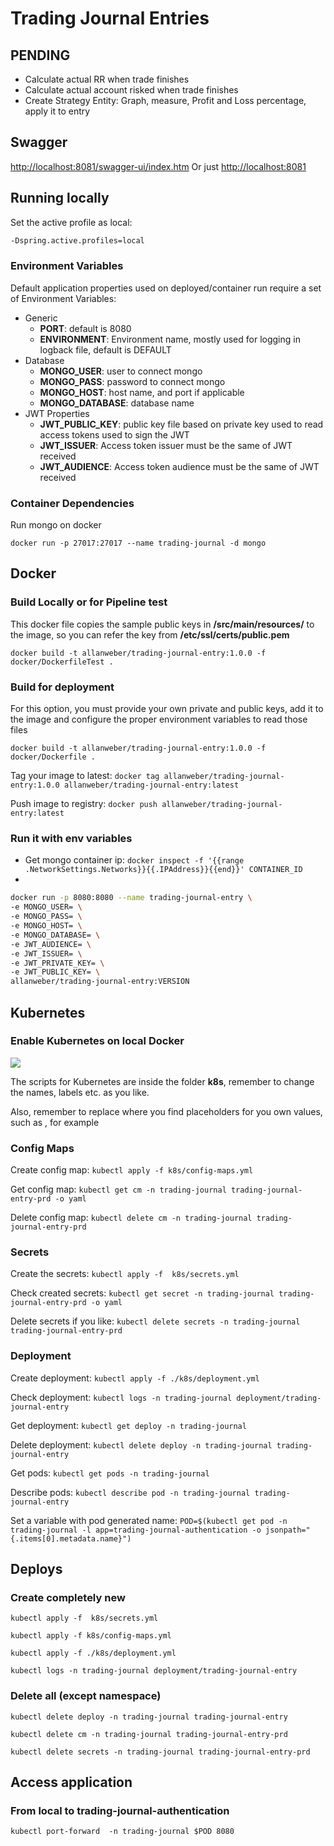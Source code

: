 # Trading Journal Entries

## PENDING

* Calculate actual RR when trade finishes
* Calculate actual account risked when trade finishes
* Create Strategy Entity: Graph, measure, Profit and Loss percentage, apply it to entry 

## Swagger

[http://localhost:8081/swagger-ui/index.htm](http://localhost:8081/swagger-ui/index.html)
Or just [http://localhost:8081](http://localhost:8081)

## Running locally

Set the active profile as local:

```bash
-Dspring.active.profiles=local
```

### Environment Variables

Default application properties used on deployed/container run require a set of Environment Variables:

* Generic
    * **PORT**: default is 8080
    * **ENVIRONMENT**: Environment name, mostly used for logging in logback file, default is DEFAULT
* Database
  * **MONGO_USER**: user to connect mongo
  * **MONGO_PASS**: password to connect mongo
  * **MONGO_HOST**: host name, and port if applicable
  * **MONGO_DATABASE**: database name
* JWT Properties
    * **JWT_PUBLIC_KEY**: public key file based on private key used to read access tokens used to sign the JWT
    * **JWT_ISSUER**: Access token issuer must be the same of JWT received
    * **JWT_AUDIENCE**: Access token audience must be the same of JWT received

### Container Dependencies

Run mongo on docker

`docker run -p 27017:27017 --name trading-journal -d mongo`

## Docker

### Build Locally or for Pipeline test

This docker file copies the sample public keys in **/src/main/resources/** to the image, so you can refer the key from **/etc/ssl/certs/public.pem**

```docker build -t allanweber/trading-journal-entry:1.0.0 -f docker/DockerfileTest .```

### Build for deployment

For this option, you must provide your own private and public keys, add it to the image and configure the proper environment variables to read those files

```docker build -t allanweber/trading-journal-entry:1.0.0 -f docker/Dockerfile .```

Tag your image to latest: ```docker tag allanweber/trading-journal-entry:1.0.0 allanweber/trading-journal-entry:latest```

Push image to registry: ```docker push allanweber/trading-journal-entry:latest```

### Run it with env variables

* Get mongo container ip: ```docker inspect -f '{{range .NetworkSettings.Networks}}{{.IPAddress}}{{end}}' CONTAINER_ID```
* 
```bash
docker run -p 8080:8080 --name trading-journal-entry \
-e MONGO_USER= \
-e MONGO_PASS= \
-e MONGO_HOST= \
-e MONGO_DATABASE= \
-e JWT_AUDIENCE= \
-e JWT_ISSUER= \
-e JWT_PRIVATE_KEY= \
-e JWT_PUBLIC_KEY= \
allanweber/trading-journal-entry:VERSION
```

## Kubernetes

### Enable Kubernetes on local Docker

![](imgs/enable-docker-kubernetes.png)

The scripts for Kubernetes are inside the folder **k8s**, remember to change the names, labels etc. as you like.

Also, remember to replace where you find placeholders for you own values, such as _<SECRET>_, for example

### Config Maps

Create config map: ```kubectl apply -f k8s/config-maps.yml```

Get config map: ```kubectl get cm -n trading-journal trading-journal-entry-prd -o yaml```

Delete config map: ```kubectl delete cm -n trading-journal trading-journal-entry-prd```

### Secrets

Create the secrets: ```kubectl apply -f  k8s/secrets.yml```

Check created secrets: ```kubectl get secret -n trading-journal trading-journal-entry-prd -o yaml```

Delete secrets if you like: ```kubectl delete secrets -n trading-journal trading-journal-entry-prd```

### Deployment

Create deployment: ```kubectl apply -f ./k8s/deployment.yml```

Check deployment: ```kubectl logs -n trading-journal deployment/trading-journal-entry```

Get deployment: ```kubectl get deploy -n trading-journal```

Delete deployment: ```kubectl delete deploy -n trading-journal trading-journal-entry```

Get pods: ```kubectl get pods -n trading-journal```

Describe pods: ```kubectl describe pod -n trading-journal trading-journal-entry```

Set a variable with pod generated name: ```POD=$(kubectl get pod -n trading-journal -l app=trading-journal-authentication -o jsonpath="{.items[0].metadata.name}")```

## Deploys

### Create completely new

```kubectl apply -f  k8s/secrets.yml```

```kubectl apply -f k8s/config-maps.yml```

```kubectl apply -f ./k8s/deployment.yml```

```kubectl logs -n trading-journal deployment/trading-journal-entry```

### Delete all (except namespace)

```kubectl delete deploy -n trading-journal trading-journal-entry```

```kubectl delete cm -n trading-journal trading-journal-entry-prd```

```kubectl delete secrets -n trading-journal trading-journal-entry-prd```

## Access application

### From local to trading-journal-authentication

```kubectl port-forward  -n trading-journal $POD 8080```
